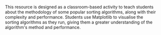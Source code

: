 This resource is designed as a classroom-based activity to teach students about the methodology of some popular sorting algorithms, along with their complexity and performance. Students use Matplotlib to visualise the sorting algorithms as they run, giving them a greater understanding of the algorithm's method and performance.
